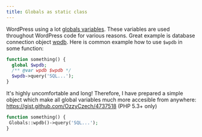 ```yaml
---
title: Globals as static class
---
```


WordPress using a lot [globals variables](http://codex.wordpress.org/Global_Variables). These variables are used throughout WordPress code for various reasons. Great example is database connection object [wpdb](http://codex.wordpress.org/Class_Reference/wpdb). Here is common
example how to use `$wpdb` in some function:

```php
function something() {
  global $wpdb;
  /** @var wpdb $wpdb */
  $wpdb->query('SQL...');
}
```

It's highly uncomfortable and long! Therefore, I have prepared a simple object which make all global variables much more accesible from anywhere: https://gist.github.com/OzzyCzech/4737518 (PHP 5.3+ only)

 ```php
function something() {
  Globals::wpdb()->query('SQL...');
}
```
